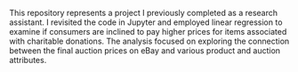 This repository represents a project I previously completed as a research assistant. I revisited the code in Jupyter and employed linear regression to examine if consumers are inclined to pay higher prices for items associated with charitable donations. The analysis focused on exploring the connection between the final auction prices on eBay and various product and auction attributes.
